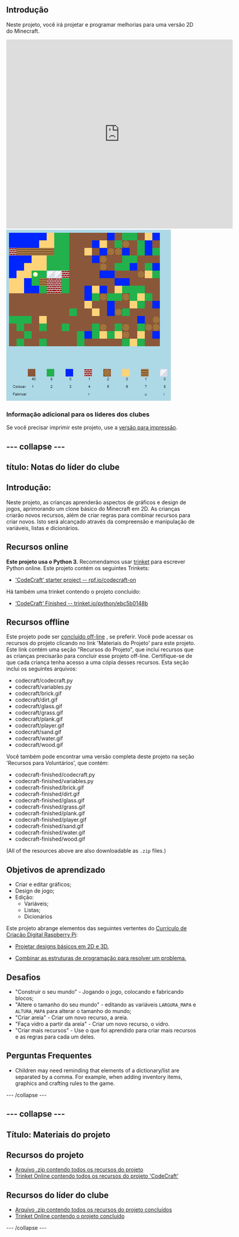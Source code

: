 ## Introdução

Neste projeto, você irá projetar e programar melhorias para uma versão 2D do Minecraft.

<div class="trinket">
  <iframe src="https://trinket.io/embed/python/ebc5b0148b?outputOnly=true&start=result" width="600" height="500" frameborder="0" marginwidth="0" marginheight="0" allowfullscreen>
  </iframe>
  <img src="images/craft-finished.png">
</div>

### Informação adicional para os líderes dos clubes

Se você precisar imprimir este projeto, use a [versão para impressão](https://projects.raspberrypi.org/en/projects/codecraft/print).

## \--- collapse \---

## título: Notas do líder do clube

## Introdução:

Neste projeto, as crianças aprenderão aspectos de gráficos e design de jogos, aprimorando um clone básico do Minecraft em 2D. As crianças criarão novos recursos, além de criar regras para combinar recursos para criar novos. Isto será alcançado através da compreensão e manipulação de variáveis, listas e dicionários.

## Recursos online

**Este projeto usa o Python 3.** Recomendamos usar [trinket](https://trinket.io/) para escrever Python online. Este projeto contém os seguintes Trinkets:

+ ['CodeCraft' starter project -- rpf.io/codecraft-on](http://rpf.io/codecraft-on)

Há também uma trinket contendo o projeto concluído:

+ [‘CodeCraft’ Finished -- trinket.io/python/ebc5b0148b](https://trinket.io/python/ebc5b0148b)

## Recursos offline

Este projeto pode ser [concluído off-line](https://www.codeclubprojects.org/en-GB/resources/python-working-offline/) , se preferir. Você pode acessar os recursos do projeto clicando no link 'Materiais do Projeto' para este projeto. Este link contém uma seção "Recursos do Projeto", que inclui recursos que as crianças precisarão para concluir esse projeto off-line. Certifique-se de que cada criança tenha acesso a uma cópia desses recursos. Esta seção inclui os seguintes arquivos:

+ codecraft/codecraft.py
+ codecraft/variables.py
+ codecraft/brick.gif
+ codecraft/dirt.gif
+ codecraft/glass.gif
+ codecraft/grass.gif
+ codecraft/plank.gif
+ codecraft/player.gif
+ codecraft/sand.gif
+ codecraft/water.gif
+ codecraft/wood.gif

Você também pode encontrar uma versão completa deste projeto na seção 'Recursos para Voluntários', que contém:

+ codecraft-finished/codecraft.py
+ codecraft-finished/variables.py
+ codecraft-finished/brick.gif
+ codecraft-finished/dirt.gif
+ codecraft-finished/glass.gif
+ codecraft-finished/grass.gif
+ codecraft-finished/plank.gif
+ codecraft-finished/player.gif
+ codecraft-finished/sand.gif
+ codecraft-finished/water.gif
+ codecraft-finished/wood.gif

(All of the resources above are also downloadable as `.zip` files.)

## Objetivos de aprendizado

+ Criar e editar gráficos;
+ Design de jogo;
+ Edição: 
    + Variáveis;
    + Listas;
    + Dicionários

Este projeto abrange elementos das seguintes vertentes do [Currículo de Criação Digital Raspberry Pi](http://rpf.io/curriculum):

+ [Projetar designs básicos em 2D e 3D.](https://www.raspberrypi.org/curriculum/design/creator)

+ [Combinar as estruturas de programação para resolver um problema.](https://www.raspberrypi.org/curriculum/programming/builder)

## Desafios

+ "Construir o seu mundo" - Jogando o jogo, colocando e fabricando blocos;
+ "Altere o tamanho do seu mundo" - editando as variáveis ​​ `LARGURA_MAPA` e `ALTURA_MAPA` para alterar o tamanho do mundo;
+ "Criar areia" - Criar um novo recurso, a areia.
+ "Faça vidro a partir da areia" - Criar um novo recurso, o vidro.
+ "Criar mais recursos" - Use o que foi aprendido para criar mais recursos e as regras para cada um deles.

## Perguntas Frequentes

+ Children may need reminding that elements of a dictionary/list are separated by a comma. For example, when adding inventory items, graphics and crafting rules to the game.

\--- /collapse \---

## \--- collapse \---

## Título: Materiais do projeto

## Recursos do projeto

+ [Arquivo .zip contendo todos os recursos do projeto](resources/codecraft-resources.zip)
+ [Trinket Online contendo todos os recursos do projeto 'CodeCraft'](http://rpf.io/codecraft-on)

## Recursos do líder do clube

+ [Arquivo .zip contendo todos os recursos do projeto concluídos](solutions/codecraft-solution.zip)
+ [Trinket Online contendo o projeto concluído](https://trinket.io/python/ebc5b0148b)

\--- /collapse \---